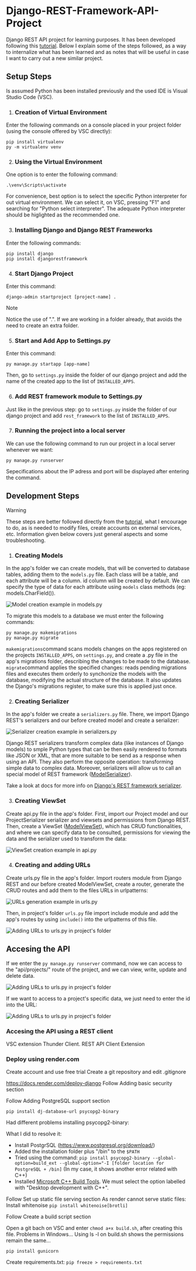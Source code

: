 # Django-REST-Framework-API-Project
Django REST API project for learning purposes. It has been developed following this [tutorial](https://www.youtube.com/watch?v=GE0Q8YNKNgs).
Below I explain some of the steps followed, as a way to internalize what has been learned and as notes that will be useful in case I want to carry out a new similar project.


## Setup Steps

Is assumed Python has been installed previously and the used IDE is Visual Studio Code (VSC).


1. ### Creation of Virtual Environment

Enter the following commands on a console placed in your project folder (using the console offered by VSC directly):

```console
pip install virtualenv
py -m virtualenv venv
```


2. ### Using the Virtual Environment

One option is to enter the following command:

```console
.\venv\Scripts\activate
```

For convenience, best option is to select the specific Python interpreter for out virtual environment. We can select it, on VSC, pressing "F1" and searching for "Python select interpreter". The adequate Python interpreter should be higlighted as the recommended one.


3. ### Installing Django and Django REST Frameworks

Enter the following commands:

```console
pip install django
pip install djangorestframework
```


4. ### Start Django Project

Enter this command:

```console
django-admin startproject [project-name] .
```

> [!NOTE]
> Notice the use of ".". If we are working in a folder already, that avoids the need to create an extra folder.


5. ### Start and Add App to Settings.py

Enter this command:

```console
py manage.py startapp [app-name]
```

Then, go to `settings.py` inside the folder of our django project and add the name of the created app to the list of `INSTALLED_APPS`.


6. ### Add REST framework module to Settings.py

Just like in the previous step: go to `settings.py` inside the folder of our django project and add `rest_framework` to the list of `INSTALLED_APPS`.


7. ### Running the project into a local server

We can use the following command to run our project in a local server whenever we want:

```console
py manage.py runserver
```

Sepecifications about the IP adress and port will be displayed after entering the command.


## Development Steps

> [!WARNING]
> These steps are better followed directly from the [tutorial](https://www.youtube.com/watch?v=GE0Q8YNKNgs), what I encourage to do, as is needed to modify files, create accounts on external services, etc.
> Information given below covers just general aspects and some troubleshooting.  


1. ### Creating Models

In the app's folder we can create models, that will be converted to database tables, adding them to the `models.py` file. Each class will be a table, and each attribute will be a column. id column will be created by default. We can specify the type of data for each attribute using `models` class methods (eg: models.CharField()).

![Model creation example in models.py](/images/01_models.jpg)

To migrate this models to a database we must enter the following commands:

```console
py manage.py makemigrations
py manage.py migrate
```

`makemigrations`command scans models changes on the apps registered on the projects `INSTALLED_APPS`, on `settings.py`, and create a .py file in the app's migrations folder, describing the changes to be made to the database.
`migrate`command applies the specified changes: reads pending migrations files and executes them orderly to synchonize the models with the database, modifying the actual structure of the database. It also updates the Django's migrations register, to make sure this is applied just once.


2. ### Creating Serializer

In the app's folder we create a `serializers.py` file. There, we import Django REST's serializers and our before created model and create a serializer:

![Serializer creation example in serializers.py](/images/02_serializers.jpg)

Django REST serializers transform complex data (like instances of Django models) to smple Python types that can be then easily rendered to formats like JSON or XML, that are more suitable to be send as a response when using an API. They also perform the opposite operation: transforming simple data to complex data.
Moreover, serializers will allow us to call an special model of REST framework ([ModelSerializer](https://www.django-rest-framework.org/api-guide/serializers/#modelserializer)).

Take a look at docs for more info on [Django's REST framework serializer](https://www.django-rest-framework.org/api-guide/serializers/).


3. ### Creating ViewSet

Create api.py file in the app's folder. First, import our Project model and our ProjectSerializer serializer and viewsets and permissions from Django REST. Then, create a ViewSet ([ModelViewSet](https://www.django-rest-framework.org/api-guide/viewsets/#modelviewset)), which has CRUD functionalities, and where we can specify data to be consulted, permissions for viewing the data and the serializer used to transform the data:

![ViewSet creation example in api.py](/images/03_api.jpg)


4. ### Creating and adding URLs


Create urls.py file in the app's folder. Import routers module from Django REST and our before created ModelViewSet, create a router, generate the CRUD routes and add them to the files URLs in urlpatterns:

![URLs generation example in urls.py](/images/)

Then, in project's folder `urls.py` file import include module and add the app's routes by using `include()` into the urlpatterns of this file.

![Adding URLs to urls.py in project's folder](/images/)


## Accesing the API

If we enter the `py manage.py runserver` command, now we can access to the "api/projects/" route of the project, and we can view, write, update and delete data.

![Adding URLs to urls.py in project's folder](/images/05_access.jpg)

If we want to access to a project's specific data, we just need to enter the id into the URL:

![Adding URLs to urls.py in project's folder](/images/06_access_by_id.jpg)


### Accesing the API using a REST client

VSC extension Thunder Client. REST API Client Extension


### Deploy using render.com

Create account and use free trial
Create a git repository and edit .gitignore

https://docs.render.com/deploy-django
Follow Adding basic security section

Follow Adding PostgreSQL support section

`pip install dj-database-url psycopg2-binary`

Had different problems installing psycopg2-binary:

What I did to resolve it:

- Install PostgrSQL (https://www.postgresql.org/download/)
- Added the installation folder plus "/bin" to the `$PATH`
- Tried using the command: `pip install psycopg2-binary --global-option=build_ext --global-option="-I [folder location for PostgreSQL + /bin]` (In my case, it shows another error related with C++)
- Installed [Microsoft C++ Build Tools](https://visualstudio.microsoft.com/visual-cpp-build-tools/). We must select the option labelled with "Desktop development with C++".


Follow Set up static file serving section
As render cannot serve static files:
Install whitenoise
`pip install whitenoise[brotli]`

Follow Create a build script section

Open a git bach on VSC and enter `chmod a+x build.sh`, after creating this file. Problems in Windows... Using ls -l on build.sh shows the permissions remain the same...

`pip install gunicorn`

Create requirements.txt: `pip freeze > requirements.txt`